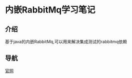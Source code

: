 # 内嵌RabbitMq学习笔记

## 介绍

基于java的内嵌RabbitMq,可以用来解决集成测试的rabbitmq依赖


## 导航

[官网](https://github.com/AlejandroRivera/embedded-rabbitmq)